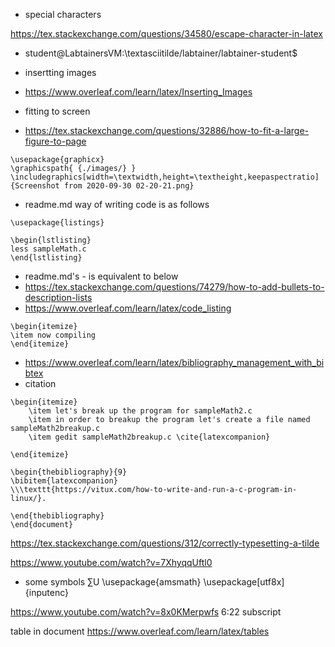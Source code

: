 - special characters

https://tex.stackexchange.com/questions/34580/escape-character-in-latex

- student@LabtainersVM:\textasciitilde/labtainer/labtainer-student\$ 

- insertting images

- https://www.overleaf.com/learn/latex/Inserting_Images

- fitting to screen

- https://tex.stackexchange.com/questions/32886/how-to-fit-a-large-figure-to-page
```
\usepackage{graphicx}
\graphicspath{ {./images/} }
\includegraphics[width=\textwidth,height=\textheight,keepaspectratio]{Screenshot from 2020-09-30 02-20-21.png}
```

- readme.md way of writing code is as follows

```
\usepackage{listings}

\begin{lstlisting}
less sampleMath.c
\end{lstlisting}
```
- readme.md's - is equivalent to below
- https://tex.stackexchange.com/questions/74279/how-to-add-bullets-to-description-lists
- https://www.overleaf.com/learn/latex/code_listing

```
\begin{itemize}
\item now compiling
\end{itemize}
```
- https://www.overleaf.com/learn/latex/bibliography_management_with_bibtex
- citation
```
\begin{itemize}
    \item let's break up the program for sampleMath2.c
    \item in order to breakup the program let's create a file named sampleMath2breakup.c
    \item gedit sampleMath2breakup.c \cite{latexcompanion}

\end{itemize}

\begin{thebibliography}{9}
\bibitem{latexcompanion} 
\\\texttt{https://vitux.com/how-to-write-and-run-a-c-program-in-linux/}. 

\end{thebibliography}
\end{document}
```

https://tex.stackexchange.com/questions/312/correctly-typesetting-a-tilde

https://www.youtube.com/watch?v=7XhyqqUftl0
- some symbols
∑U
\usepackage{amsmath}
\usepackage[utf8x]{inputenc}


https://www.youtube.com/watch?v=8x0KMerpwfs
6:22
subscript


table in document
https://www.overleaf.com/learn/latex/tables
